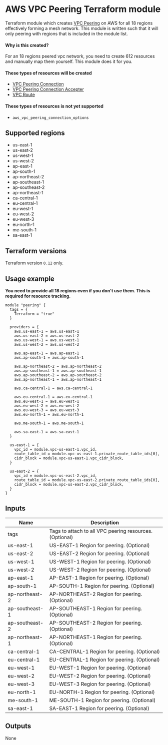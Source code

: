 # AWS VPC Peering Terraform module

Terraform module which creates [VPC Peering](https://docs.aws.amazon.com/vpc/latest/peering/what-is-vpc-peering.html) on AWS for all 18 regions effectively forming a mesh network.
This module is written such that it will only peering with regions that is included in the module list. 

#### Why is this created?
For an 18 regions peered vpc network, you need to create 612 resources and manually map them yourself.
This module does it for you.   

#### These types of resources will be created
* [VPC Peering Connection](https://www.terraform.io/docs/providers/aws/r/vpc_peering_connection.html)
* [VPC Peering Connection Accepter](https://www.terraform.io/docs/providers/aws/r/vpc_peering_connection_accepter.html)
* [VPC Route](https://www.terraform.io/docs/providers/aws/r/route.html)

#### These types of resources is not yet supported
* `aws_vpc_peering_connection_options`

## Supported regions
* us-east-1
* us-east-2
* us-west-1
* us-west-2
* ap-east-1
* ap-south-1
* ap-northeast-2
* ap-southeast-1
* ap-southeast-2
* ap-northeast-1
* ca-central-1
* eu-central-1
* eu-west-1
* eu-west-2
* eu-west-3
* eu-north-1
* me-south-1
* sa-east-1

## Terraform versions

Terraform version `0.12` only.

## Usage example
**You need to provide all 18 regions even if you don't use them. This is required for resource tracking.**

```hcl-terraform
module "peering" {
  tags = {
    Terraform = "true"
  }

  providers = {
    aws.us-east-1 = aws.us-east-1
    aws.us-east-2 = aws.us-east-2
    aws.us-west-1 = aws.us-west-1
    aws.us-west-2 = aws.us-west-2

    aws.ap-east-1 = aws.ap-east-1
    aws.ap-south-1 = aws.ap-south-1

    aws.ap-northeast-2 = aws.ap-northeast-2
    aws.ap-southeast-1 = aws.ap-southeast-1
    aws.ap-southeast-2 = aws.ap-southeast-2
    aws.ap-northeast-1 = aws.ap-northeast-1

    aws.ca-central-1 = aws.ca-central-1

    aws.eu-central-1 = aws.eu-central-1
    aws.eu-west-1 = aws.eu-west-1
    aws.eu-west-2 = aws.eu-west-2
    aws.eu-west-3 = aws.eu-west-3
    aws.eu-north-1 = aws.eu-north-1

    aws.me-south-1 = aws.me-south-1

    aws.sa-east-1 = aws.sa-east-1
  }

  us-east-1 = {
    vpc_id = module.vpc-us-east-1.vpc_id,
    route_table_id = module.vpc-us-east-1.private_route_table_ids[0],
    cidr_block = module.vpc-us-east-1.vpc_cidr_block,
  }

  us-east-2 = {
    vpc_id = module.vpc-us-east-2.vpc_id,
    route_table_id = module.vpc-us-east-2.private_route_table_ids[0],
    cidr_block = module.vpc-us-east-2.vpc_cidr_block,
  }
}
```

## Inputs

| Name | Description |
|------|-------------|
| tags | Tags to attach to all VPC peering resources. (Optional) |
| us-east-1 | US-EAST-1 Region for peering. (Optional) |
| us-east-2 | US-EAST-2 Region for peering. (Optional) |
| us-west-1 | US-WEST-1 Region for peering. (Optional) |
| us-west-2 | US-WEST-2 Region for peering. (Optional) |
| ap-east-1 | AP-EAST-1 Region for peering. (Optional) |
| ap-south-1 | AP-SOUTH-1 Region for peering. (Optional) |
| ap-northeast-2 | AP-NORTHEAST-2 Region for peering. (Optional) |
| ap-southeast-1 | AP-SOUTHEAST-1 Region for peering. (Optional) |
| ap-southeast-2 | AP-SOUTHEAST-2 Region for peering. (Optional) |
| ap-northeast-1 | AP-NORTHEAST-1 Region for peering. (Optional) |
| ca-central-1 | CA-CENTRAL-1 Region for peering. (Optional) |
| eu-central-1 | EU-CENTRAL-1 Region for peering. (Optional) |
| eu-west-1 | EU-WEST-1 Region for peering. (Optional) |
| eu-west-2 | EU-WEST-2 Region for peering. (Optional) |
| eu-west-3 | EU-WEST-3 Region for peering. (Optional) |
| eu-north-1 | EU-NORTH-1 Region for peering. (Optional) |
| me-south-1 | ME-SOUTH-1 Region for peering. (Optional) |
| sa-east-1 | SA-EAST-1 Region for peering. (Optional) |

## Outputs

None
